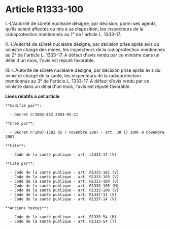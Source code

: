 # Article R1333-100

I.-L'Autorité de sûreté nucléaire désigne, par décision, parmi ses agents, qu'ils soient affectés ou mis à sa disposition,
les inspecteurs de la radioprotection mentionnés au 1° de l'article L. 1333-17. 

II.-L'Autorité de sûreté nucléaire désigne, par décision prise après avis du ministre chargé des mines, les inspecteurs de la
radioprotection mentionnés au 2° de l'article L. 1333-17. A défaut d'avis rendu par ce ministre dans un délai d'un mois,
l'avis est réputé favorable. 

III.-L'Autorité de sûreté nucléaire désigne, par décision prise après avis du ministre chargé de la santé, les inspecteurs de
la radioprotection mentionnés au 3° de l'article L. 1333-17. A défaut d'avis rendu par ce ministre dans un délai d'un mois,
l'avis est réputé favorable.

**Liens relatifs à cet article**

	**Codifié par**:

	  - Décret n°2003-462 2003-05-21

	**Créé par**:

	  - Décret n°2007-1582 du 7 novembre 2007 - art. 30 () JORF 9 novembre 2007

	**Cite**:

	  - Code de la santé publique - art. L1333-17 (V)

	**Cité par**:

	  - Code de la santé publique - art. R1333-101 (V)
	  - Code de la santé publique - art. R1333-103 (V)
	  - Code de la santé publique - art. R1333-104 (V)
	  - Code de la santé publique - art. R1333-105 (M)
	  - Code de la santé publique - art. R1333-106 (V)
	  - Code de la santé publique - art. R1337-11 (V)
	  - Code de la santé publique - art. R1337-14 (V)

	**Anciens textes**:

	  - Code de la santé publique - art. R1333-54 (M)
	  - Code de la santé publique - art. R1333-54 (T)
